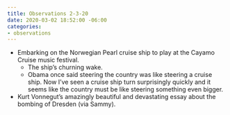 ```yaml
---
title: Observations 2-3-20
date: 2020-03-02 18:52:00 -06:00
categories:
- observations
---
```


- Embarking on the Norwegian Pearl cruise ship to play at the Cayamo Cruise music festival.
	- The ship’s churning wake.
	- Obama once said steering the country was like steering a cruise ship. Now I’ve seen a cruise ship turn surprisingly quickly and it seems like the country must be like steering something even bigger.
- Kurt Vonnegut’s amazingly beautiful and devastating essay about the bombing of Dresden (via Sammy).